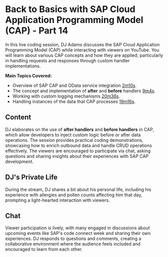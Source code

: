 # Back to Basics with SAP Cloud Application Programming Model (CAP) - Part 14

In this live coding session, DJ Adams discusses the SAP Cloud Application Programming Model (CAP) while interacting with viewers on YouTube. You will learn about various CAP concepts and how they are applied, particularly in handling requests and responses through custom handler implementations.

**Main Topics Covered:**
- Overview of SAP CAP and OData service integration [2m10s](https://www.youtube.com/watch?v=bkZ3YqEgRuM&t=2m10s).
- The concept and implementation of **after** and **before** handlers [9m4s](https://www.youtube.com/watch?v=bkZ3YqEgRuM&t=9m4s).
- Working with custom logging mechanisms [20m36s](https://www.youtube.com/watch?v=bkZ3YqEgRuM&t=20m36s).
- Handling instances of the data that CAP processes [19m16s](https://www.youtube.com/watch?v=bkZ3YqEgRuM&t=19m16s).

## Content
DJ elaborates on the use of **after handlers** and **before handlers** in CAP, which allow developers to inject custom logic before or after data operations. The session provides practical coding demonstrations, showcasing how to enrich outbound data and handle CRUD operations effectively. The viewers are encouraged to participate via chat, asking questions and sharing insights about their experiences with SAP CAP development.

## DJ's Private Life
During the stream, DJ shares a bit about his personal life, including his experience with allergies and pollen counts affecting him that day, prompting a light-hearted interaction with viewers.

## Chat
Viewer participation is lively, with many engaged in discussions about upcoming events like SAP's code connect week and sharing their own experiences. DJ responds to questions and comments, creating a collaborative environment where the audience feels included and encouraged to learn from each other.